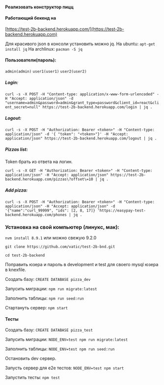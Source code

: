 #### Реализовать конструктор пицц

#### Работающий бекенд на
[https://test-2b-backend.herokuapp.com/](https://test-2b-backend.herokuapp.com)

Для красивого json в консоли установить можно jq.
На ubuntu: ```apt-get install jq```
На archlinux: ```pacman -S jq```

#### Пользователи(пароль):
```admin(admin)```
```user1(user1)```
```user2(user2)```

##### Login:

```curl -s -X POST -H "Content-type: application/x-www-form-urlencoded" -H "Accept: application/json" -d "username=admin&password=admin&grant_type=password&client_id=react&client_secret=null" https://test-2b-backend.herokuapp.com/login | jq .```

##### Logout:

```curl -s -X POST -H "Authorization: Bearer <token>" -H "Content-type: application/json" -d '{ "token": "<token>"}' -H "Accept: application/json" https://test-2b-backend.herokuapp.com/logout | jq .```

##### Pizzas list:

Token брать из ответа на логин.

```curl -s -X GET -H "Authorization: Bearer <token>" -H "Content-type: application/json" -H "Accept: application/json" https://test-2b-backend.herokuapp.com/pizzas\?offset\=10 | jq .```

##### Add pizza:

```curl -s -X POST -H "Authorization: Bearer <token>" -H "Content-type: application/json" -H "Accept: application/json" -d '{"name":"curl_99999", "ids": [2, 8, 17]} 'https://easypay-test-backend.herokuapp.com/phones | jq .```

### Установка на свой компьютер (линукс, мак):

```nvm install 8.9.1``` или можно свежую 9.2.0

```git clone https://github.com/vatic/test-2b-bnd.git```

```cd test-2b-backend```

Поправить юзера и пароль в development и test для своего mysql юзера в knexfile.

Создать базу:
```CREATE DATABASE pizza_dev```

Запусить миграции:
```npm run migrate:latest```

Заполнить таблицы:
```npm run seed:run```

Стартануть сервер:
```npm start```

#### Тесты

Создать базу:
```CREATE DATABASE pizza_test```

Запусить миграции:
```NODE_ENV=test npm run migrate:latest```

Заполнить таблицы:
```NODE_ENV=test npm run seed:run```

Остановить dev сервер.

Запусть сервер для e2e тестов:
```NODE_ENV=test npm start```

Запустить тесты:
```npm test```





